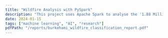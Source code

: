 ```yaml
---
title: "Wildfire Analysis with PySpark"
description: "This project uses Apache Spark to analyse the '1.88 Million US Wildfires' dataset. It provides pipelines for feature engineering, model training, and evaluation on a Hadoop YARN cluster."
date: 2024-01-15
tags: ["machine learning", "AI", "research"]
pdfPath: "/reports/burkehami_wildfire_classification_report.pdf"
---
```

